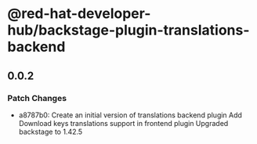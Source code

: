 # @red-hat-developer-hub/backstage-plugin-translations-backend

## 0.0.2

### Patch Changes

- a8787b0: Create an initial version of translations backend plugin
  Add Download keys translations support in frontend plugin
  Upgraded backstage to 1.42.5
